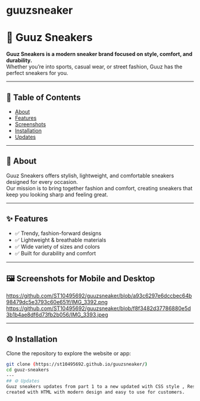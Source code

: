 # guuzsneaker
# 👟 Guuz Sneakers

**Guuz Sneakers is a modern sneaker brand focused on style, comfort, and durability.**  
Whether you’re into sports, casual wear, or street fashion, Guuz has the perfect sneakers for you.

---

## 📖 Table of Contents
- [About](#about)
- [Features](#features)
- [Screenshots](#screenshots)
- [Installation](#installation)
- [Updates](#updates)

---

## 📝 About
Guuz Sneakers offers stylish, lightweight, and comfortable sneakers designed for every occasion.  
Our mission is to bring together fashion and comfort, creating sneakers that keep you looking sharp and feeling great.

---

## ✨ Features
- ✅ Trendy, fashion-forward designs  
- ✅ Lightweight & breathable materials  
- ✅ Wide variety of sizes and colors  
- ✅ Built for durability and comfort  

---

## 🖼️ Screenshots for Mobile and Desktop
https://github.com/ST10495692/guuzsneaker/blob/a93c6297e6dccbec64b98479dc5e3793c60e651f/IMG_3392.png
https://github.com/ST10495692/guuzsneaker/blob/f8f3482d37786880e5d3b1b4ae8df6d73fb2b056/IMG_3393.jpeg
</p>

---

## ⚙️ Installation
Clone the repository to explore the website or app:

```bash
git clone (https://st10495692.github.io/guuzsneaker/)
cd guuz-sneakers
---
## ⚙️ Updates
Guuz sneakers updates from part 1 to a new updated with CSS style , Responsive Design and Typography.
created with HTML with modern design and easy to use for customers.

